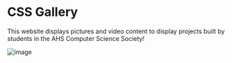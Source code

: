 # CSS Gallery
This website displays pictures and video content to display projects built by students in the AHS Computer Science Society!

![image](https://github.com/jnnchi/CSS-Gallery/assets/70595899/7a2b1207-a6d2-424f-8c33-cddf28ed5bcd)
